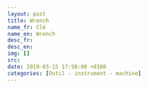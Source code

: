 ```yaml
---
layout: post
title: Wrench
name_fr: Clé
name_en: Wrench
desc_fr: 
desc_en: 
img: []
src: 
date: 2019-03-15 17:58:00 +0100
categories: [Outil - instrument - machine]
---
```

